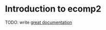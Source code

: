 # Introduction to ecomp2

TODO: write [great documentation](http://jacobian.org/writing/great-documentation/what-to-write/)
